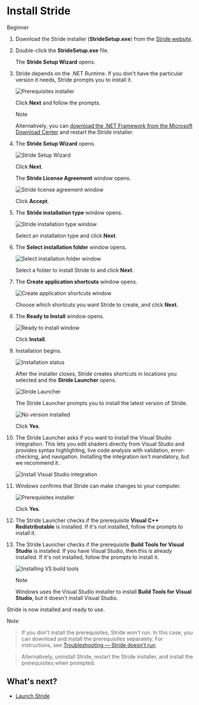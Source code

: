 # Install Stride

<span class="badge text-bg-primary">Beginner</span>

1. Download the Stride installer (**StrideSetup.exe**) from the [Stride website](http://stride3d.net/download/).
 
2. Double-click the **StrideSetup.exe** file.
 
    The **Stride Setup Wizard** opens.

3. Stride depends on the .NET Runtime. If you don't have the particular version it needs, Stride prompts you to install it.

    ![Prerequisites installer](media/prerequisites-installer.png)

    Click **Next** and follow the prompts.

    > [!Note]
    > Alternatively, you can [download the .NET Framework from the Microsoft Download Center](https://dotnet.microsoft.com/download/dotnet-framework/thank-you/net472-web-installer) and restart the Stride installer.
	
4. The **Stride Setup Wizard** opens.

     ![Stride Setup Wizard](media/install-stride-setup-wizard.png)
 
     Click **Next**.
 
    The **Stride License Agreement** window opens.

    ![Stride license agreement window](media/install-stride-license-agreement.png)

    Click **Accept**.
	
5. The **Stride installation type** window opens.

    ![Stride installation type window](media/install-stride-installation-type.png)
	
    Select an installation type and click **Next**. 

6.  The **Select installation folder** window opens.

    ![Select installation folder window](media/install-stride-select-installation-folder.png)

    Select a folder to install Stride to and click **Next**.
	
7. The **Create application shortcuts** window opens.
    
    ![Create application shortcuts window](media/install-stride-create-application-shortcuts.png)

    Choose which shortcuts you want Stride to create, and click **Next**.
	
8. The **Ready to Install** window opens.
    
    ![Ready to install window](media/install-stride-ready-to-install.png)

    Click **Install**.

9.  Installation begins.
 
    ![Installation status](media/install-stride-installation-status.png)

    After the installer closes, Stride creates shortcuts in locations you selected and the **Stride Launcher** opens. 

    ![Stride Launcher](media/stride-launcher.png)

    The Stride Launcher prompts you to install the latest version of Stride.

    ![No version installed](media/stride-launcher-install-last-version.png)

    Click **Yes**.

10. The Stride Launcher asks if you want to install the Visual Studio integration. This lets you edit shaders directly from Visual Studio and provides syntax highlighting, live code analysis with validation, error-checking, and navigation. Installing the integration isn't mandatory, but we recommend it.

    ![Install Visual Studio integration](media/install-VS-plug-in-prompt.png)

11. Windows confirms that Stride can make changes to your computer.

    ![Prerequisites installer](media/prerequsites-installer2.png)

    Click **Yes**.
    
12. The Stride Launcher checks if the prerequisite **Visual C++ Redistributable** is installed. If it's not installed, follow the prompts to install it.

13. The Stride Launcher checks if the prerequisite **Build Tools for Visual Studio** is installed. If you have Visual Studio, then this is already installed. If it's not installed, follow the prompts to install it.

    ![Installing VS build tools](media/installing-vs-build-tools.png)

    >[!Note]
    > Windows uses the Visual Studio installer to install **Build Tools for Visual Studio**, but it doesn't install Visual Studio.

Stride is now installed and ready to use.

>[!Note]

> If you don't install the prerequisites, Stride won't run. In this case, you can download and install the prerequisites separately. For instructions, see [Troubleshooting — Stride doesn't run](../troubleshooting/stride-doesnt-run.md).

> Alternatively, uninstall Stride, restart the Stride installer, and install the prerequisites when prompted.

## What's next?

* [Launch Stride](launch-stride.md)

